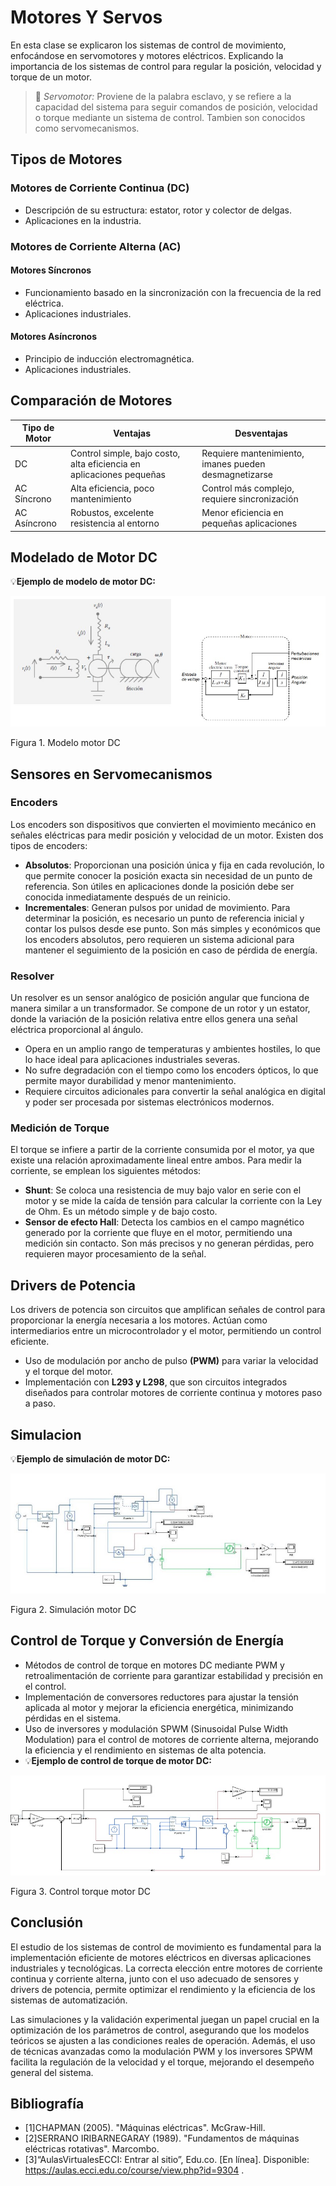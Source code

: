# Motores Y Servos


En esta clase se explicaron los sistemas de control de movimiento, enfocándose en servomotores y motores eléctricos. Explicando la importancia de los sistemas de control para regular la posición, velocidad y torque de un motor.

>🔑 *Servomotor:* Proviene de la palabra esclavo, y se refiere a la capacidad del sistema para seguir comandos de posición, velocidad o torque mediante un sistema de control. Tambien son conocidos como servomecanismos.

## Tipos de Motores
### Motores de Corriente Continua (DC)
- Descripción de su estructura: estator, rotor y colector de delgas.
- Aplicaciones en la industria.

### Motores de Corriente Alterna (AC)
#### Motores Síncronos
- Funcionamiento basado en la sincronización con la frecuencia de la red eléctrica.
- Aplicaciones industriales.

#### Motores Asíncronos
- Principio de inducción electromagnética.
- Aplicaciones industriales.

## Comparación de Motores
| Tipo de Motor | Ventajas | Desventajas |
|--------------|----------|------------|
| DC | Control simple, bajo costo, alta eficiencia en aplicaciones pequeñas | Requiere mantenimiento, imanes pueden desmagnetizarse |
| AC Síncrono | Alta eficiencia, poco mantenimiento | Control más complejo, requiere sincronización |
| AC Asíncrono | Robustos, excelente resistencia al entorno | Menor eficiencia en pequeñas aplicaciones |

## Modelado de Motor DC
💡**Ejemplo de modelo de motor DC:**

![Figura de modelo motor](https://github.com/Evellyn27/Apuntes-Control-de-Movimiento/blob/fb9bf4306ce4489e1be4087e9776b602193d4242/Imagenes/WhatsApp%20Image%202025-03-05%20at%2011.08.38%20PM.jpeg)

Figura 1. Modelo motor DC


## Sensores en Servomecanismos
### Encoders
Los encoders son dispositivos que convierten el movimiento mecánico en señales eléctricas para medir posición y velocidad de un motor. Existen dos tipos de encoders:

- **Absolutos**: Proporcionan una posición única y fija en cada revolución, lo que permite conocer la posición exacta sin necesidad de un punto de referencia. Son útiles en aplicaciones donde la posición debe ser conocida inmediatamente después de un reinicio.
- **Incrementales**: Generan pulsos por unidad de movimiento. Para determinar la posición, es necesario un punto de referencia inicial y contar los pulsos desde ese punto. Son más simples y económicos que los encoders absolutos, pero requieren un sistema adicional para mantener el seguimiento de la posición en caso de pérdida de energía.

### Resolver
Un resolver es un sensor analógico de posición angular que funciona de manera similar a un transformador. Se compone de un rotor y un estator, donde la variación de la posición relativa entre ellos genera una señal eléctrica proporcional al ángulo.

- Opera en un amplio rango de temperaturas y ambientes hostiles, lo que lo hace ideal para aplicaciones industriales severas.
- No sufre degradación con el tiempo como los encoders ópticos, lo que permite mayor durabilidad y menor mantenimiento.
- Requiere circuitos adicionales para convertir la señal analógica en digital y poder ser procesada por sistemas electrónicos modernos.

### Medición de Torque
El torque se infiere a partir de la corriente consumida por el motor, ya que existe una relación aproximadamente lineal entre ambos. Para medir la corriente, se emplean los siguientes métodos:

- **Shunt**: Se coloca una resistencia de muy bajo valor en serie con el motor y se mide la caída de tensión para calcular la corriente con la Ley de Ohm. Es un método simple y de bajo costo.
- **Sensor de efecto Hall**: Detecta los cambios en el campo magnético generado por la corriente que fluye en el motor, permitiendo una medición sin contacto. Son más precisos y no generan pérdidas, pero requieren mayor procesamiento de la señal.

## Drivers de Potencia
Los drivers de potencia son circuitos que amplifican señales de control para proporcionar la energía necesaria a los motores. Actúan como intermediarios entre un microcontrolador y el motor, permitiendo un control eficiente. 

- Uso de modulación por ancho de pulso **(PWM)** para variar la velocidad y el torque del motor.
- Implementación con **L293 y L298**, que son circuitos integrados diseñados para controlar motores de corriente continua y motores paso a paso.

## Simulacion
💡**Ejemplo de simulación de motor DC:**

![Figura de simulacion motor](https://github.com/Evellyn27/Apuntes-Control-de-Movimiento/blob/dbd817ab6748dfd9d8dea6738c039e7c282fc569/Imagenes/WhatsApp%20Image%202025-03-05%20at%2011.08.38%20PM%20(1).jpeg)

Figura 2. Simulación motor DC


## Control de Torque y Conversión de Energía
- Métodos de control de torque en motores DC mediante PWM y retroalimentación de corriente para garantizar estabilidad y precisión en el control.
- Implementación de conversores reductores para ajustar la tensión aplicada al motor y mejorar la eficiencia energética, minimizando pérdidas en el sistema.
- Uso de inversores y modulación SPWM (Sinusoidal Pulse Width Modulation) para el control de motores de corriente alterna, mejorando la eficiencia y el rendimiento en sistemas de alta potencia.
- 💡**Ejemplo de control de torque de motor DC:**

![Figura de torque motor](https://github.com/Evellyn27/Apuntes-Control-de-Movimiento/blob/6b160a51e01276836bdf6c125434aab28e8f093e/Imagenes/WhatsApp%20Image%202025-03-05%20at%2011.08.38%20PM%20(2).jpeg)

Figura 3. Control torque motor DC

## Conclusión
El estudio de los sistemas de control de movimiento es fundamental para la implementación eficiente de motores eléctricos en diversas aplicaciones industriales y tecnológicas. La correcta elección entre motores de corriente continua y corriente alterna, junto con el uso adecuado de sensores y drivers de potencia, permite optimizar el rendimiento y la eficiencia de los sistemas de automatización. 

Las simulaciones y la validación experimental juegan un papel crucial en la optimización de los parámetros de control, asegurando que los modelos teóricos se ajusten a las condiciones reales de operación. Además, el uso de técnicas avanzadas como la modulación PWM y los inversores SPWM facilita la regulación de la velocidad y el torque, mejorando el desempeño general del sistema. 

## Bibliografía
- [1]CHAPMAN (2005). "Máquinas eléctricas". McGraw-Hill.
- [2]SERRANO IRIBARNEGARAY (1989). "Fundamentos de máquinas eléctricas rotativas". Marcombo.
- [3]“AulasVirtualesECCI: Entrar al sitio”, Edu.co. [En línea]. Disponible: https://aulas.ecci.edu.co/course/view.php?id=9304 .
